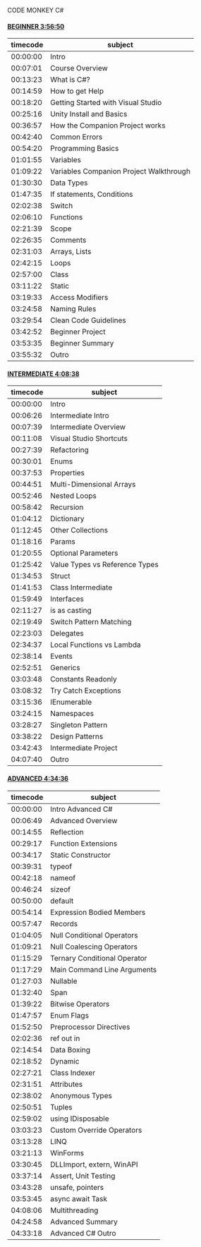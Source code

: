 CODE MONKEY C#

#### [BEGINNER 3:56:50](https://youtu.be/pReR6Z9rK-o)

|timecode|subject|
| ------ | ------ |
|00:00:00|Intro|
|00:07:01|Course Overview|
|00:13:23|What is C#?|
|00:14:59|How to get Help|
|00:18:20|Getting Started with Visual Studio|
|00:25:16|Unity Install and Basics|
|00:36:57|How the Companion Project works|
|00:42:40|Common Errors|
|00:54:20|Programming Basics|
|01:01:55|Variables|
|01:09:22|Variables Companion Project Walkthrough|
|01:30:30|Data Types|
|01:47:35|If statements, Conditions|
|02:02:38|Switch|
|02:06:10|Functions|
|02:21:39|Scope|
|02:26:35|Comments|
|02:31:03|Arrays, Lists|
|02:42:15|Loops|
|02:57:00|Class|
|03:11:22|Static|
|03:19:33|Access Modifiers|
|03:24:58|Naming Rules|
|03:29:54|Clean Code Guidelines|
|03:42:52|Beginner Project|
|03:53:35|Beginner Summary|
|03:55:32|Outro|

#### [INTERMEDIATE 4:08:38](https://youtu.be/I6kx-_KXNz4)

|timecode|subject|
| ------ | ------ |
|00:00:00|Intro|
|00:06:26|Intermediate Intro|
|00:07:39|Intermediate Overview|
|00:11:08|Visual Studio Shortcuts|
|00:27:39|Refactoring|
|00:30:01|Enums|
|00:37:53|Properties|
|00:44:51|Multi-Dimensional Arrays|
|00:52:46|Nested Loops|
|00:58:42|Recursion|
|01:04:12|Dictionary|
|01:12:45|Other Collections|
|01:18:16|Params|
|01:20:55|Optional Parameters|
|01:25:42|Value Types vs Reference Types|
|01:34:53|Struct|
|01:41:53|Class Intermediate|
|01:59:49|Interfaces|
|02:11:27|is as casting|
|02:19:49|Switch Pattern Matching|
|02:23:03|Delegates|
|02:34:37|Local Functions vs Lambda|
|02:38:14|Events|
|02:52:51|Generics|
|03:03:48|Constants Readonly|
|03:08:32|Try Catch Exceptions|
|03:15:36|IEnumerable|
|03:24:15|Namespaces|
|03:28:27|Singleton Pattern|
|03:38:22|Design Patterns|
|03:42:43|Intermediate Project|
|04:07:40|Outro|

#### [ADVANCED 4:34:36](https://youtu.be/6G-4oPDxfNI?list=PLzDRvYVwl53t2GGC4rV_AmH7vSvSqjVmz)

|timecode|subject|
| ------ | ------ |
|00:00:00|Intro Advanced C#|
|00:06:49|Advanced Overview|
|00:14:55|Reflection|
|00:29:17|Function Extensions|
|00:34:17|Static Constructor|
|00:39:31|typeof|
|00:42:18|nameof|
|00:46:24|sizeof|
|00:50:00|default|
|00:54:14|Expression Bodied Members|
|00:57:47|Records|
|01:04:05|Null Conditional Operators|
|01:09:21|Null Coalescing Operators|
|01:15:29|Ternary Conditional Operator|
|01:17:29|Main Command Line Arguments|
|01:27:03|Nullable|
|01:32:40|Span|
|01:39:22|Bitwise Operators|
|01:47:57|Enum Flags|
|01:52:50|Preprocessor Directives|
|02:02:36|ref out in|
|02:14:54|Data Boxing|
|02:18:52|Dynamic|
|02:27:21|Class Indexer|
|02:31:51|Attributes|
|02:38:02|Anonymous Types|
|02:50:51|Tuples|
|02:59:02|using IDisposable|
|03:03:23|Custom Override Operators|
|03:13:28|LINQ|
|03:21:13|WinForms|
|03:30:45|DLLImport, extern, WinAPI|
|03:37:14|Assert, Unit Testing|
|03:43:28|unsafe, pointers|
|03:53:45|async await Task|
|04:08:06|Multithreading|
|04:24:58|Advanced Summary|
|04:33:18|Advanced C# Outro|
